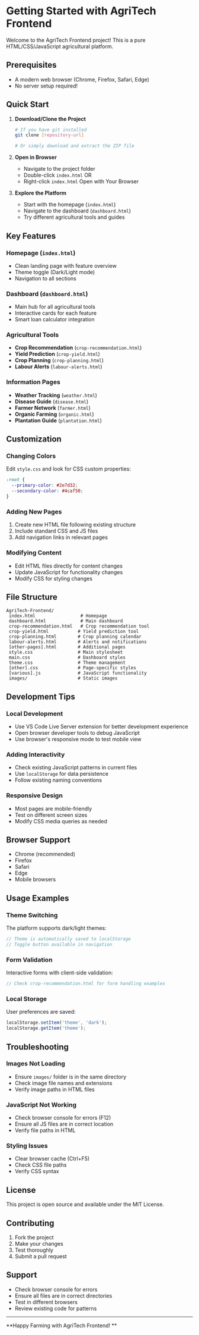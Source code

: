 ﻿#  Getting Started with AgriTech Frontend

Welcome to the AgriTech Frontend project! This is a pure HTML/CSS/JavaScript agricultural platform.

##  Prerequisites

- A modern web browser (Chrome, Firefox, Safari, Edge)
- No server setup required!

##  Quick Start

1. **Download/Clone the Project**
   ```bash
   # If you have git installed
   git clone [repository-url]
   
   # Or simply download and extract the ZIP file
   ```

2. **Open in Browser**
   - Navigate to the project folder
   - Double-click `index.html` OR
   - Right-click `index.html`  Open with  Your Browser

3. **Explore the Platform**
   - Start with the homepage (`index.html`)
   - Navigate to the dashboard (`dashboard.html`)
   - Try different agricultural tools and guides

##  Key Features

###  Homepage (`index.html`)
- Clean landing page with feature overview
- Theme toggle (Dark/Light mode)
- Navigation to all sections

###  Dashboard (`dashboard.html`)
- Main hub for all agricultural tools
- Interactive cards for each feature
- Smart loan calculator integration

###  Agricultural Tools
- **Crop Recommendation** (`crop-recommendation.html`)
- **Yield Prediction** (`crop-yield.html`)
- **Crop Planning** (`crop-planning.html`)
- **Labour Alerts** (`labour-alerts.html`)

###  Information Pages
- **Weather Tracking** (`weather.html`)
- **Disease Guide** (`disease.html`)
- **Farmer Network** (`farmer.html`)
- **Organic Farming** (`organic.html`)
- **Plantation Guide** (`plantation.html`)

##  Customization

### Changing Colors
Edit `style.css` and look for CSS custom properties:
```css
:root {
  --primary-color: #2e7d32;
  --secondary-color: #4caf50;
}
```

### Adding New Pages
1. Create new HTML file following existing structure
2. Include standard CSS and JS files
3. Add navigation links in relevant pages

### Modifying Content
- Edit HTML files directly for content changes
- Update JavaScript for functionality changes
- Modify CSS for styling changes

##  File Structure

```
AgriTech-Frontend/
 index.html                 # Homepage
 dashboard.html             # Main dashboard
 crop-recommendation.html   # Crop recommendation tool
 crop-yield.html           # Yield prediction tool
 crop-planning.html        # Crop planning calendar
 labour-alerts.html        # Alerts and notifications
 [other-pages].html        # Additional pages
 style.css                 # Main stylesheet
 main.css                  # Dashboard styles
 theme.css                 # Theme management
 [other].css               # Page-specific styles
 [various].js              # JavaScript functionality
 images/                   # Static images
```

##  Development Tips

### Local Development
- Use VS Code Live Server extension for better development experience
- Open browser developer tools to debug JavaScript
- Use browser's responsive mode to test mobile view

### Adding Interactivity
- Check existing JavaScript patterns in current files
- Use `localStorage` for data persistence
- Follow existing naming conventions

### Responsive Design
- Most pages are mobile-friendly
- Test on different screen sizes
- Modify CSS media queries as needed

##  Browser Support

-  Chrome (recommended)
-  Firefox
-  Safari
-  Edge
-  Mobile browsers

##  Usage Examples

### Theme Switching
The platform supports dark/light themes:
```javascript
// Theme is automatically saved to localStorage
// Toggle button available in navigation
```

### Form Validation
Interactive forms with client-side validation:
```javascript
// Check crop-recommendation.html for form handling examples
```

### Local Storage
User preferences are saved:
```javascript
localStorage.setItem('theme', 'dark');
localStorage.getItem('theme');
```

##  Troubleshooting

### Images Not Loading
- Ensure `images/` folder is in the same directory
- Check image file names and extensions
- Verify image paths in HTML files

### JavaScript Not Working
- Check browser console for errors (F12)
- Ensure all JS files are in correct location
- Verify file paths in HTML

### Styling Issues
- Clear browser cache (Ctrl+F5)
- Check CSS file paths
- Verify CSS syntax

##  License

This project is open source and available under the MIT License.

##  Contributing

1. Fork the project
2. Make your changes
3. Test thoroughly
4. Submit a pull request

##  Support

- Check browser console for errors
- Ensure all files are in correct directories
- Test in different browsers
- Review existing code for patterns

---

**Happy Farming with AgriTech Frontend! **
